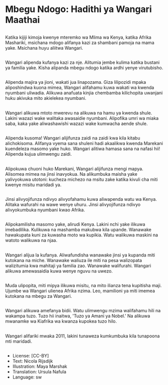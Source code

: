# Mbegu Ndogo: Hadithi ya Wangari Maathai

##
Katika kijiji kimoja kwenye mteremko wa Mlima wa Kenya, katika Afrika Mashariki, msichana mdogo alifanya kazi za shambani pamoja na mama yake. Msichana huyu aliitwa Wangari.

##
Wangari alipenda kufanya kazi za nje. Alitumia jembe kulima katika bustani ya familia yake. Kisha alipanda mbegu ndogo katika ardhi yenye virutubisho.

##
Alipenda majira ya jioni, wakati jua linapozama. Giza lilipozidi mpaka aliposhindwa kuona mimea, Wangari alifahamu kuwa wakati wa kwenda nyumbani uliwadia. Alikuwa anafuata kinjia chembamba kilichopita uwanjani huku akivuka mito akielekea nyumbani.

##
Wangari alikuwa mtoto mwerevu na alikuwa na hamu ya kwenda shule. Lakini wazazi wake walitaka awasaidie nyumbani. Alipofika umri wa miaka saba, kaka yake aliwashawishi wazazi wake kumwacha aende shule.

##
Alipenda kusoma! Wangari alijifunza zaidi na zaidi kwa kila kitabu alichokisoma. Alifanya vyema sana shuleni hadi akaalikwa kwenda Marekani kuendeleza masomo yake huko. Wangari alitiwa hamasa sana na nafasi hii! Alipenda kujua ulimwengu zaidi.

##
Alipokuwa chuoni huko Marekani, Wangari alijifunza mengi mapya. Alisomea mimea na jinsi inavyokua. Na alikumbuka maisha yake yalivyokuwa utotoni: kucheza michezo na msitu zake katika kivuli cha miti kwenye misitu maridadi ya.

##
Jinsi alivyojifunza ndivyo alivyofahamu kuwa aliwapenda watu wa Kenya. Alitaka wafurahi na wawe wenye uhuru. Jinsi alivyojifunza ndivyo alivyokumbuka nyumbani kwao Afrika.

##
Alipokamilisha masomo yake, alirudi Kenya. Lakini nchi yake ilikuwa imebadilika. Kulikuwa na mashamba makubwa kila upande. Wanawake hawakupata kuni za kuwasha moto wa kupikia. Watu walikuwa maskini na watoto walikuwa na njaa.

##
Wangari alijua la kufanya. Aliwafundisha wanawake jinsi ya kupanda miti kutokana na miche. Wanawake waliuza ile miti na pesa walizopata walizitumia kwa mahitaji ya familia zao. Wanawake walifurahi. Wangari alikuwa amewasaidia kuwa wenye nguvu na uwezo.

##
Muda ulipopita, miti mipya ilikuwa misitu, na mito ilianza tena kupitisha maji. Ujumbe wa Wangari ulienea Afrika nzima. Leo, mamilioni ya miti imemea kutokana na mbegu za Wangari.

##
Wangari alikuwa amefanya bidii. Watu ulimwengu mzima walifahamu hili na wakampa tuzo. Tuzo hii inaitwa, 'Tuzo ya Amani ya Nobel.' Na alikuwa mwanamke wa Kiafrika wa kwanza kupokea tuzo hilo.

##
Wangari alifariki mwaka 2011, lakini tunaweza kumkumbuka kila tunapoona mti maridadi.

##
* License: [CC-BY]
* Text: Nicola Rijsdijk
* Illustration: Maya Marshak
* Translation: Ursula Nafula
* Language: sw
